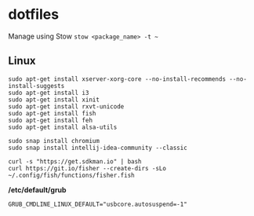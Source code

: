 # dotfiles
Manage using Stow
`stow <package_name> -t ~`

## Linux
```
sudo apt-get install xserver-xorg-core --no-install-recommends --no-install-suggests
sudo apt-get install i3
sudo apt-get install xinit
sudo apt-get install rxvt-unicode
sudo apt-get install fish
sudo apt-get install feh
sudo apt-get install alsa-utils

sudo snap install chromium
sudo snap install intellij-idea-community --classic
```

```
curl -s "https://get.sdkman.io" | bash
curl https://git.io/fisher --create-dirs -sLo ~/.config/fish/functions/fisher.fish
```

**/etc/default/grub**
```
GRUB_CMDLINE_LINUX_DEFAULT="usbcore.autosuspend=-1"
```
